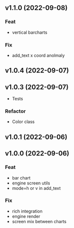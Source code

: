 ## v1.1.0 (2022-09-08)

### Feat

- vertical barcharts

### Fix

- add_text x coord anolmaly

## v1.0.4 (2022-09-07)

## v1.0.3 (2022-09-07)

- Tests

### Refactor

- Color class

## v1.0.1 (2022-09-06)

## v1.0.0 (2022-09-06)

### Feat

- bar chart
- engine screen utils
- mode=h or v in add_text

### Fix

- rich integration
- engine render
- screen mix between charts

